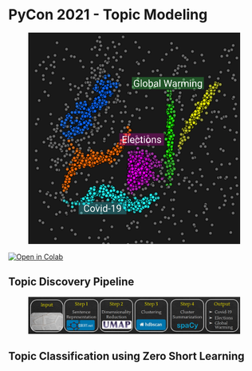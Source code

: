 # PyCon 2021 - Topic Modeling

<p align="center">
  <img src="./img/topic_clustering.png" alt="Topics Clustering" width="425">
</p>

<a href="https://githubtocolab.com/stavshem/PyCon2021-Topic_Modeling/blob/main/Topic_Modeling.ipynb" target="_parent">
<img src="https://colab.research.google.com/assets/colab-badge.svg" alt="Open in Colab"/></a>

## Topic Discovery Pipeline
<p align="center">
  <img src="./img/topic_discovery_pipeline.png" alt="Topic Discovery Pipeline" width="425">
</p>


## Topic Classification using Zero Short Learning
